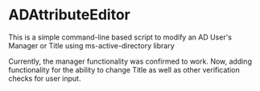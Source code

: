 # ADAttributeEditor
This is a simple command-line based script to modify an AD User's Manager or Title using ms-active-directory library

Currently, the manager functionality was confirmed to work. Now, adding functionality for the ability to change Title as well as other verification checks for user input.